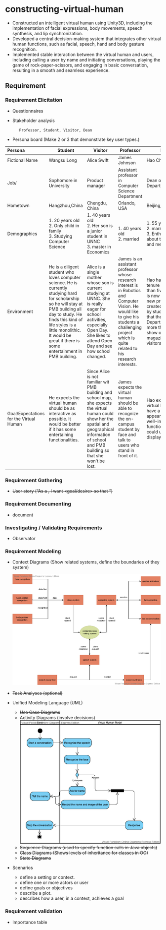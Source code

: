 # constructing-virtual-human
- Constructed an intelligent virtual human using Unity3D, including the implementation of facial expressions, body movements, speech synthesis, and lip synchronization.
- Developed a central decision-making system that integrates other virtual human functions, such as facial, speech, hand and body gesture recognition.
- Implemented stable interaction between the virtual human and users, including calling a user by name and initiating conversations, playing the game of rock-paper-scissors, and engaging in basic conversation, resulting in a smooth and seamless experience.
## Requirement
### Requirement Elicitation
- Questionnaires

- Stakeholder analysis

         Professor, Student, Visitor, Dean

- Persona board (Make 2 or 3 that demonstrate key user types.)



| Persona                                 | Student                                                      | Visitor                                                      | Professor                                                    | Dean                                                         |
| :-------------------------------------- | ------------------------------------------------------------ | ------------------------------------------------------------ | ------------------------------------------------------------ | ------------------------------------------------------------ |
| Fictional Name                          | Wangsu Long                                                  | Alice Swift                                                  | James Johnson                                                | Hao Chen                                                     |
| Job/                                    | Sophomore in University                                      | Product manager                                              | Assistant professor in Computer Science Department           | Dean of FOSE Department                                      |
| Hometown                                | Hangzhou,China                                               | Chengdu, China                                               | Orlando, USA                                                 | Beijing, China                                               |
| Demographics                            | 1. 20 years old<br />2. Only child in family<br />3. Studying Computer Science | 1. 40 years old<br />2. Her son is  a junior student in UNNC<br />3. master in Economics | 1. 40 years old<br />2. married<br />                        | 1. 55 years old<br />2. married<br />3, Enthusiastic about teaching and mentoring |
| Environment                             | He is a diligent student who loves computer science. He is currently studying hard for scholarship so he will stay at PMB building all day to study. He finds this kind of life styles is a little monolithic. It would be great if there is some entertainment in PMB building. | Alice is a single mother whose son is current studying at UNNC. She is really eager for school activities, especially Open Day. She likes to attend Open Day and see how school changed. | James is an assistant professor whose research interest is in Robotics and Computer Vision. He would like to give his students a challenging project which is quite related to his research interests. | Hao has been in tenure for more than five years. He is now looking for new products created/completed by students so that the FOSE Department have more things to show on school's magazine and to visitors. |
| Goal/Expectations for the Virtual Human | He expects the virtual human should be as interactive as possible. It would be better if it has some entertaining functionalities. | Since Alice is not familiar wit PMB building and school map, she expects the virtual human could show her the spatial and geographical information of school and PMB building so that she won't be lost. | James expects the virtual human should be able to recognize the on-campus student by  face and talk to users who stand in front of it. | Hao expects the virtual human to have a decent appearance and well-integrated functions so that it could used as a display. |

### Requirement Gathering
- ~~User story (“As a <role>, I want <goal/desire> so that <outcome>”)~~
### Requirement Documenting
- document
### Investigating / Validating Requirements
- Observator
### Requirement Modeling
- Context Diagrams (Show related systems, define the boundaries of they system)

    ![image](diagrams/Context-Diagram.png)

    

- ~~Task Analyses (optional)~~

- Unified Modeling Language (UML)
	- ~~Use Case Diagrams~~
	- Activity Diagrams (involve decisions)
    ![image](diagrams/Activity-Diagram-v1.png)
	- ~~Sequence Diagrams (used to specify function calls in Java objects)~~
	- ~~Class Diagrams (Shows levels of inheritance for classes in OO)~~
	- ~~State Diagrams~~
	
- Scenarios
    - define a setting or context.
    - define one or more actors or user
    - define goals or objectives
    - describe a plot.
    - describes how a user, in a context, achieves a goal
### Requirement validation
- Importance table

